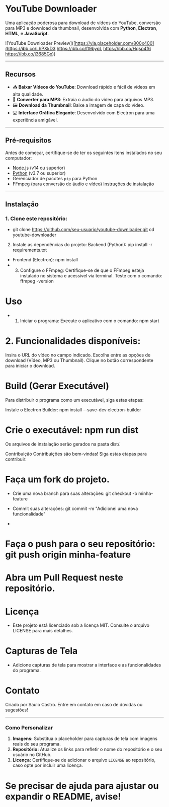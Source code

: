 # YouTube Downloader

Uma aplicação poderosa para download de vídeos do YouTube, conversão para MP3 e download da thumbnail, desenvolvida com **Python**, **Electron**, **HTML**, e **JavaScript**.

![YouTube Downloader Preview]([https://via.placeholder.com/800x400](https://ibb.co/LhPXkD3
https://ibb.co/ft9bypL
https://ibb.co/Hqsp4f6
https://ibb.co/j3685Gx)) <!-- Adicione um link para uma captura de tela do seu programa -->

---

## **Recursos**

- 📥 **Baixar Vídeos do YouTube**: Download rápido e fácil de vídeos em alta qualidade.
- 🎵 **Converter para MP3**: Extraia o áudio do vídeo para arquivos MP3.
- 🖼️ **Download da Thumbnail**: Baixe a imagem de capa do vídeo.
- 💻 **Interface Gráfica Elegante**: Desenvolvido com Electron para uma experiência amigável.

---

## **Pré-requisitos**

Antes de começar, certifique-se de ter os seguintes itens instalados no seu computador:

- [Node.js](https://nodejs.org) (v14 ou superior)
- [Python](https://www.python.org/downloads/) (v3.7 ou superior)
- Gerenciador de pacotes `pip` para Python
- FFmpeg (para conversão de áudio e vídeo) [Instruções de instalação](https://ffmpeg.org/download.html)

---

## **Instalação**

### 1. Clone este repositório:


- git clone https://github.com/seu-usuario/youtube-downloader.git
cd youtube-downloader

2. Instale as dependências do projeto:
Backend (Python): pip install -r requirements.txt

- Frontend (Electron): npm install
- 3. Configure o FFmpeg:
Certifique-se de que o FFmpeg esteja instalado no sistema e acessível via terminal. Teste com o comando: ffmpeg -version

# Uso

- 1. Iniciar o programa:
Execute o aplicativo com o comando: npm start

# 2. Funcionalidades disponíveis:

Insira o URL do vídeo no campo indicado.
Escolha entre as opções de download (Vídeo, MP3 ou Thumbnail).
Clique no botão correspondente para iniciar o download.

# Build (Gerar Executável)
Para distribuir o programa como um executável, siga estas etapas:

Instale o Electron Builder: npm install --save-dev electron-builder

# Crie o executável: npm run dist
Os arquivos de instalação serão gerados na pasta dist/.

Contribuição
Contribuições são bem-vindas! Siga estas etapas para contribuir:

# Faça um fork do projeto.

- Crie uma nova branch para suas alterações: git checkout -b minha-feature

- Commit suas alterações: git commit -m "Adicionei uma nova funcionalidade"
- 
# Faça o push para o seu repositório: git push origin minha-feature

#  Abra um Pull Request neste repositório.

# Licença
- Este projeto está licenciado sob a licença MIT. Consulte o arquivo LICENSE para mais detalhes.

# Capturas de Tela

- Adicione capturas de tela para mostrar a interface e as funcionalidades do programa.

# Contato
Criado por Saulo Castro. 
Entre em contato em caso de dúvidas ou sugestões!

---

### **Como Personalizar**

1. **Imagens:** Substitua o placeholder para capturas de tela com imagens reais do seu programa.
2. **Repositório:** Atualize os links para refletir o nome do repositório e o seu usuário no GitHub.
3. **Licença:** Certifique-se de adicionar o arquivo `LICENSE` ao repositório, caso opte por incluir uma licença.

# Se precisar de ajuda para ajustar ou expandir o README, avise!

